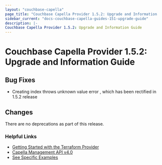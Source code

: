 ```yaml
---
layout: "couchbase-capella"
page_title: "Couchbase Capella Provider 1.5.2: Upgrade and Information Guide"
sidebar_current: "docs-couchbase-capella-guides-151-upgrade-guide"
description: |-
Couchbase Capella Provider 1.5.2: Upgrade and Information Guide
---
```



# Couchbase Capella Provider 1.5.2: Upgrade and Information Guide

## Bug Fixes

* Creating index throws unknown value error , which has been rectified in 1.5.2 release

## Changes

There are no deprecations as part of this release.


### Helpful Links

- [Getting Started with the Terraform Provider](https://github.com/couchbasecloud/terraform-provider-couchbase-capella/blob/master/examples/getting_started)
- [Capella Management API v4.0](https://docs.couchbase.com/cloud/management-api-reference/index.html)
- [See Specific Examples](https://github.com/couchbasecloud/terraform-provider-couchbase-capella/blob/master/examples)